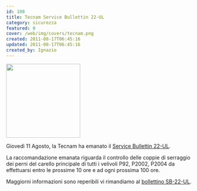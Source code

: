 ```yaml
---
id: 108
title: Tecnam Service Bullettin 22-UL
category: sicurezza
featured: 0
cover: /web/img/covers/tecnam.png
created: 2011-08-17T06:45:16
updated: 2011-08-17T06:45:16
created_by: Ignazio
---
```


<img class="float-start mr-3" src="/web/img/covers/tecnam.png" width="200"/>

Giovedì 11 Agosto,
la Tecnam ha emanato il <a href="download/doc_download/33-service-bulletin-22-ul" target="_blank" title="Tecnam SB 22 -UL">Service Bullettin 22-UL</a>.

La raccomandazione emanata riguarda il controllo delle coppie di serraggio dei perni del carello principale di tutti i velivoli P92, P2002, P2004 da effettuarsi entro le prossime 10 ore e ad ogni prossima 100 ore.

Maggiorni informazioni sono reperibili vi rimandiamo al <a href="download/doc_download/33-service-bulletin-22-ul" target="_blank" title="Tecnam SB 22 -UL">bollettino SB-22-UL</a>.
